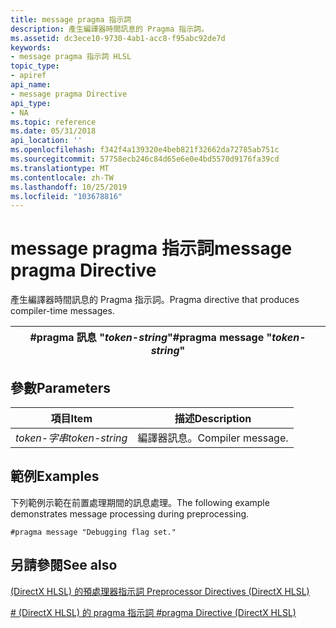 ```yaml
---
title: message pragma 指示詞
description: 產生編譯器時間訊息的 Pragma 指示詞。
ms.assetid: dc3ece10-9730-4ab1-acc8-f95abc92de7d
keywords:
- message pragma 指示詞 HLSL
topic_type:
- apiref
api_name:
- message pragma Directive
api_type:
- NA
ms.topic: reference
ms.date: 05/31/2018
api_location: ''
ms.openlocfilehash: f342f4a139320e4beb821f32662da72785ab751c
ms.sourcegitcommit: 57758ecb246c84d65e6e0e4bd5570d9176fa39cd
ms.translationtype: MT
ms.contentlocale: zh-TW
ms.lasthandoff: 10/25/2019
ms.locfileid: "103678816"
---
```

# <a name="message-pragma-directive"></a><span data-ttu-id="a5331-104">message pragma 指示詞</span><span class="sxs-lookup"><span data-stu-id="a5331-104">message pragma Directive</span></span>

<span data-ttu-id="a5331-105">產生編譯器時間訊息的 Pragma 指示詞。</span><span class="sxs-lookup"><span data-stu-id="a5331-105">Pragma directive that produces compiler-time messages.</span></span>



| <span data-ttu-id="a5331-106">\#pragma 訊息 "*token-string*"</span><span class="sxs-lookup"><span data-stu-id="a5331-106">\#pragma message "*token-string*"</span></span> |
|-----------------------------------|



 

## <a name="parameters"></a><span data-ttu-id="a5331-107">參數</span><span class="sxs-lookup"><span data-stu-id="a5331-107">Parameters</span></span>



| <span data-ttu-id="a5331-108">項目</span><span class="sxs-lookup"><span data-stu-id="a5331-108">Item</span></span>                                                                                    | <span data-ttu-id="a5331-109">描述</span><span class="sxs-lookup"><span data-stu-id="a5331-109">Description</span></span>                  |
|-----------------------------------------------------------------------------------------|------------------------------|
| <span data-ttu-id="a5331-110"><span id="token-string"></span><span id="TOKEN-STRING"></span>*token-字串*</span><span class="sxs-lookup"><span data-stu-id="a5331-110"><span id="token-string"></span><span id="TOKEN-STRING"></span>*token-string*</span></span><br/> | <span data-ttu-id="a5331-111">編譯器訊息。</span><span class="sxs-lookup"><span data-stu-id="a5331-111">Compiler message.</span></span><br/> |



 

## <a name="examples"></a><span data-ttu-id="a5331-112">範例</span><span class="sxs-lookup"><span data-stu-id="a5331-112">Examples</span></span>

<span data-ttu-id="a5331-113">下列範例示範在前置處理期間的訊息處理。</span><span class="sxs-lookup"><span data-stu-id="a5331-113">The following example demonstrates message processing during preprocessing.</span></span>


```
#pragma message "Debugging flag set."
```



## <a name="see-also"></a><span data-ttu-id="a5331-114">另請參閱</span><span class="sxs-lookup"><span data-stu-id="a5331-114">See also</span></span>

<dl> <dt>

[<span data-ttu-id="a5331-115"> (DirectX HLSL) 的預處理器指示詞 </span><span class="sxs-lookup"><span data-stu-id="a5331-115">Preprocessor Directives (DirectX HLSL)</span></span>](dx-graphics-hlsl-appendix-preprocessor.md)
</dt> <dt>

[<span data-ttu-id="a5331-116">\# (DirectX HLSL) 的 pragma 指示詞 </span><span class="sxs-lookup"><span data-stu-id="a5331-116">\#pragma Directive (DirectX HLSL)</span></span>](dx-graphics-hlsl-appendix-pre-pragma.md)
</dt> </dl>

 

 





